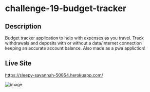 # challenge-19-budget-tracker

## Description
Budget tracker application to help with expenses as you travel. Track withdrawals and deposits with or without a data/internet connection keeping an accurate account balance. Also made as a pwa appliction!

## Live Site
https://sleepy-savannah-50854.herokuapp.com/

![image](https://user-images.githubusercontent.com/10663977/127789087-6a3b2c9c-a3b1-4164-95be-9682ce7a6408.png)
